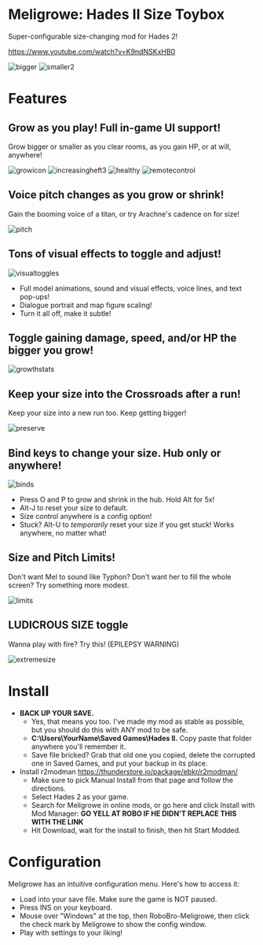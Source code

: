 # Meligrowe: Hades II Size Toybox

Super-configurable size-changing mod for Hades 2!

https://www.youtube.com/watch?v=K9ndNSKxHB0

![bigger](https://github.com/user-attachments/assets/ade23c83-2c38-4e17-bd03-20704d2d1039) ![smaller2](https://github.com/user-attachments/assets/24477b83-1451-46fc-bb95-9e18d9b92620)



# Features

## Grow as you play! Full in-game UI support!
Grow bigger or smaller as you clear rooms, as you gain HP, or at will, anywhere!
  
  ![growicon](https://github.com/user-attachments/assets/a8d336b5-a053-4e6c-a370-efb1f598d62a)
  ![increasingheft3](https://github.com/user-attachments/assets/afe5b189-8d40-4e5b-b71e-a00b4ef2c235)
  ![healthy](https://github.com/user-attachments/assets/1ffe6dbd-d682-4510-8311-cfe004289f47)
  ![remotecontrol](https://github.com/user-attachments/assets/d5a6ebb8-26bb-4c4c-9eae-7b94d0feec15)
  
## Voice pitch changes as you grow or shrink!
Gain the booming voice of a titan, or try Arachne's cadence on for size!

![pitch](https://github.com/user-attachments/assets/c0d64ee5-b16b-4a76-9a15-a7fa9e194c33)

## Tons of visual effects to toggle and adjust!
   
  ![visualtoggles](https://github.com/user-attachments/assets/25e4cfb2-adfc-48c9-a3b2-987e8fb11aff)
  
  - Full model animations, sound and visual effects, voice lines, and text pop-ups!
  - Dialogue portrait and map figure scaling!
  - Turn it all off, make it subtle!
## Toggle gaining damage, speed, and/or HP the bigger you grow!

  ![growthstats](https://github.com/user-attachments/assets/7bab2842-ccf4-434d-8313-78b3af5deafc)
  
## Keep your size into the Crossroads after a run!
  Keep your size into a new run too. Keep getting bigger!
  
  ![preserve](https://github.com/user-attachments/assets/5d4eb53c-a6aa-4814-ac12-4a1825a37a33)
  
## Bind keys to change your size. Hub only or anywhere!

  ![binds](https://github.com/user-attachments/assets/342e2c45-5970-4430-96f8-2b55d69df903)
  
  - Press O and P to grow and shrink in the hub. Hold Alt for 5x!
  - Alt-J to reset your size to default.
  - Size control anywhere is a config option!
  - Stuck? Alt-U to _temporarily_ reset your size if you get stuck! Works anywhere, no matter what!
## Size and Pitch Limits!
  Don't want Mel to sound like Typhon? Don't want her to fill the whole screen? Try something more modest.

  ![limits](https://github.com/user-attachments/assets/34c32f63-f51a-44dc-9b7b-bb834638a114)
  
## LUDICROUS SIZE toggle
  Wanna play with fire? Try this! (EPILEPSY WARNING)
  
  ![extremesize](https://github.com/user-attachments/assets/a45be1c6-47c0-4b60-be5b-78c5e248f960)

# Install

- **BACK UP YOUR SAVE.**
  - Yes, that means you too. I've made my mod as stable as possible, but you should do this with ANY mod to be safe.
  - **C:\Users\YourName\Saved Games\Hades II.** Copy paste that folder anywhere you'll remember it.
  - Save file bricked? Grab that old one you copied, delete the corrupted one in Saved Games, and put your backup in its place.
- Install r2modman https://thunderstore.io/package/ebkr/r2modman/
  - Make sure to pick Manual Install from that page and follow the directions.
  - Select Hades 2 as your game.
  - Search for Meligrowe in online mods, or go here and click Install with Mod Manager: **GO YELL AT ROBO IF HE DIDN'T REPLACE THIS WITH THE LINK**
  - Hit Download, wait for the install to finish, then hit Start Modded.

# Configuration

Meligrowe has an intuitive configuration menu. Here's how to access it:

- Load into your save file. Make sure the game is NOT paused.
- Press INS on your keyboard.
- Mouse over "Windows" at the top, then RoboBro-Meligrowe, then click the check mark by Meligrowe to show the config window.
- Play with settings to your liking!

